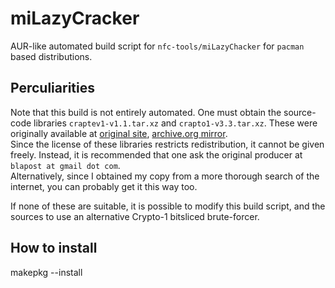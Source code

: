# miLazyCracker
AUR-like automated build script for `nfc-tools/miLazyChacker` for `pacman` based distributions.

## Perculiarities
Note that this build is not entirely automated. One must obtain the source-code libraries `craptev1-v1.1.tar.xz` and `crapto1-v3.3.tar.xz`. These were originally available at [original site](http://crapto1.netgarage.org/), [archive.org mirror](https://web.archive.org/web/20180317133525/http://crapto1.netgarage.org).  
Since the license of these libraries restricts redistribution, it cannot be given freely. Instead, it is recommended that one ask the original producer at `blapost at gmail dot com`.  
Alternatively, since I obtained my copy from a more thorough search of the internet, you can probably get it this way too.

If none of these are suitable, it is possible to modify this build script, and the sources to use an alternative Crypto-1 bitsliced brute-forcer.

## How to install
makepkg --install
